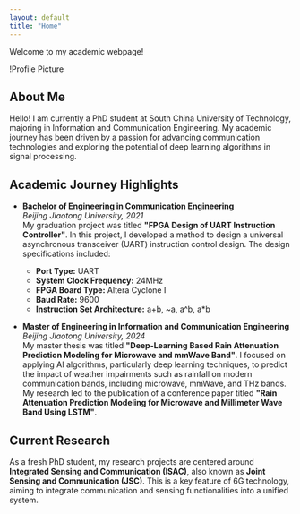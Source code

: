 ```yaml
---
layout: default
title: "Home"
---
```

Welcome to my academic webpage!

!Profile Picture

## About Me

Hello! I am currently a PhD student at South China University of Technology, majoring in Information and Communication Engineering. My academic journey has been driven by a passion for advancing communication technologies and exploring the potential of deep learning algorithms in signal processing.

## Academic Journey Highlights 

- **Bachelor of Engineering in Communication Engineering**  
  *Beijing Jiaotong University, 2021*  
  My graduation project was titled **"FPGA Design of UART Instruction Controller"**. In this project, I developed a method to design a universal asynchronous transceiver (UART) instruction control design. The design specifications included:
  - **Port Type:** UART
  - **System Clock Frequency:** 24MHz
  - **FPGA Board Type:** Altera Cyclone I
  - **Baud Rate:** 9600
  - **Instruction Set Architecture:** a+b, ~a, a^b, a*b

- **Master of Engineering in Information and Communication Engineering**  
  *Beijing Jiaotong University, 2024*  
  My master thesis was titled **"Deep-Learning Based Rain Attenuation Prediction Modeling for Microwave and mmWave Band"**. I focused on applying AI algorithms, particularly deep learning techniques, to predict the impact of weather impairments such as rainfall on modern communication bands, including microwave, mmWave, and THz bands. My research led to the publication of a conference paper titled **"Rain Attenuation Prediction Modeling for Microwave and Millimeter Wave Band Using LSTM"**.

## Current Research

As a fresh PhD student, my research projects are centered around **Integrated Sensing and Communication (ISAC)**, also known as **Joint Sensing and Communication (JSC)**. This is a key feature of 6G technology, aiming to integrate communication and sensing functionalities into a unified system.
